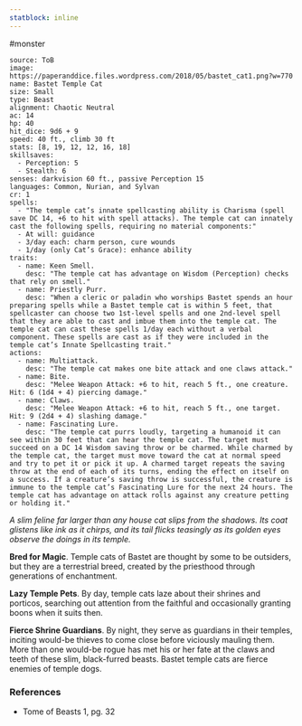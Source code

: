 ```yaml
---
statblock: inline
---
```

 #monster 

```statblock
source: ToB
image: https://paperanddice.files.wordpress.com/2018/05/bastet_cat1.png?w=770
name: Bastet Temple Cat
size: Small
type: Beast
alignment: Chaotic Neutral
ac: 14
hp: 40
hit_dice: 9d6 + 9
speed: 40 ft., climb 30 ft
stats: [8, 19, 12, 12, 16, 18]
skillsaves:
  - Perception: 5
  - Stealth: 6
senses: darkvision 60 ft., passive Perception 15
languages: Common, Nurian, and Sylvan
cr: 1
spells:
  - "The temple cat’s innate spellcasting ability is Charisma (spell save DC 14, +6 to hit with spell attacks). The temple cat can innately cast the following spells, requiring no material components:"
  - At will: guidance
  - 3/day each: charm person, cure wounds
  - 1/day (only Cat’s Grace): enhance ability
traits:
  - name: Keen Smell.
    desc: "The temple cat has advantage on Wisdom (Perception) checks that rely on smell."
  - name: Priestly Purr.
    desc: "When a cleric or paladin who worships Bastet spends an hour preparing spells while a Bastet temple cat is within 5 feet, that spellcaster can choose two 1st-level spells and one 2nd-level spell that they are able to cast and imbue them into the temple cat. The temple cat can cast these spells 1/day each without a verbal component. These spells are cast as if they were included in the temple cat’s Innate Spellcasting trait."
actions:
  - name: Multiattack.
    desc: "The temple cat makes one bite attack and one claws attack."
  - name: Bite.
    desc: "Melee Weapon Attack: +6 to hit, reach 5 ft., one creature. Hit: 6 (1d4 + 4) piercing damage."
  - name: Claws.
    desc: "Melee Weapon Attack: +6 to hit, reach 5 ft., one target. Hit: 9 (2d4 + 4) slashing damage."
  - name: Fascinating Lure.
    desc: "The temple cat purrs loudly, targeting a humanoid it can see within 30 feet that can hear the temple cat. The target must succeed on a DC 14 Wisdom saving throw or be charmed. While charmed by the temple cat, the target must move toward the cat at normal speed and try to pet it or pick it up. A charmed target repeats the saving throw at the end of each of its turns, ending the effect on itself on a success. If a creature’s saving throw is successful, the creature is immune to the temple cat’s Fascinating Lure for the next 24 hours. The temple cat has advantage on attack rolls against any creature petting or holding it."
```

*A slim feline far larger than any house cat slips from the shadows. Its coat glistens like ink as it chirps, and its tail flicks teasingly as its golden eyes observe the doings in its temple.*

**Bred for Magic**. Temple cats of Bastet are thought by some to be outsiders, but they are a terrestrial breed, created by the priesthood through generations of enchantment.

**Lazy Temple Pets**. By day, temple cats laze about their shrines and porticos, searching out attention from the faithful and occasionally granting boons when it suits then.

**Fierce Shrine Guardians**. By night, they serve as guardians in their temples, inciting would-be thieves to come close before viciously mauling them. More than one would-be rogue has met his or her fate at the claws and teeth of these slim, black-furred beasts. Bastet temple cats are fierce enemies of temple dogs.

### References

* Tome of Beasts 1, pg. 32
